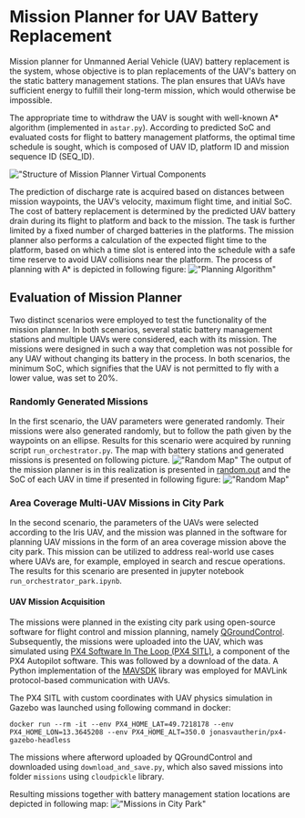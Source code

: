 # Mission Planner for UAV Battery Replacement

Mission planner for Unmanned Aerial Vehicle (UAV) battery replacement is the system, whose objective is to plan replacements of the UAV's battery on the static battery management stations. The plan ensures that UAVs have sufficient energy to fulfill their long-term mission, which would otherwise be impossible. 

The appropriate time to withdraw the UAV is sought with well-known A* algorithm (implemented in `astar.py`).  According to predicted SoC and evaluated costs for flight to battery management platforms, the optimal time schedule is sought, which is composed of UAV ID, platform ID and mission sequence ID (SEQ_ID).

!["Structure of Mission Planner Virtual Components](imgs/data-flow-compact.png)

The prediction of discharge rate is acquired based on distances between mission waypoints, the UAV’s velocity, maximum flight time, and initial SoC. The cost of battery replacement is determined by the predicted UAV battery drain during its flight to platform and back to the mission. The task is further limited by a fixed number of charged batteries in the platforms. The mission planner also performs a calculation of the expected flight time to the platform, based on which a time slot is entered into the schedule with a safe time reserve to avoid UAV collisions near the platform. The process of planning with A* is depicted in following figure:
!["Planning Algorithm"](imgs/planner-algorithm.png)

## Evaluation of Mission Planner

Two distinct scenarios were employed to test the functionality of the mission planner. In both scenarios, several static battery management stations and multiple UAVs were considered, each with its mission. The missions were designed in such a way that completion was not possible for any UAV without changing its battery in the process. In both scenarios, the minimum SoC, which signifies that the UAV is not permitted to fly with a lower value, was set to 20%.

### Randomly Generated Missions

In the first scenario, the UAV parameters were generated randomly. Their missions were also generated randomly, but to follow the path given by the waypoints on an ellipse. Results for this scenario were acquired by running script `run_orchestrator.py`. The map with battery stations and generated missions is presented on following picture.
!["Random Map"](imgs/random-map.jpg)
The output of the mission planner is in this realization is presented in [random.out](random.out) and the SoC of each UAV in time if presented in following figure:
!["Random Map"](imgs/random-soc.jpg)

### Area Coverage Multi-UAV Missions in City Park

In the second scenario, the parameters of the UAVs were selected according to the Iris UAV, and the mission was planned in the software for planning UAV missions in the form of an area coverage mission above the city park. This mission can be utilized to address real-world use cases where UAVs are, for example, employed in search and rescue operations. The results for this scenario are presented in jupyter notebook `run_orchestrator_park.ipynb`.

#### UAV Mission Acquisition

The missions were planned in the existing city park using open-source software for flight control and mission planning, namely [QGroundControl](http://qgroundcontrol.com/). Subsequently, the missions were uploaded into the UAV, which was simulated using [PX4 Software In The Loop (PX4 SITL)](https://docs.px4.io/main/en/simulation/index.html), a component of the PX4 Autopilot software. This was followed by a download of the data. A Python implementation of the [MAVSDK](https://mavsdk.mavlink.io/main/en/index.html) library was employed for MAVLink protocol-based communication with UAVs.

The PX4 SITL with custom coordinates with UAV physics simulation in Gazebo was launched using following command in docker:
```
docker run --rm -it --env PX4_HOME_LAT=49.7218178 --env PX4_HOME_LON=13.3645208 --env PX4_HOME_ALT=350.0 jonasvautherin/px4-gazebo-headless
```
The missions where afterword uploaded by QGroundControl and downloaded using `download_and_save.py`, which also saved missions into folder `missions` using `cloudpickle` library.

Resulting missions together with battery management station locations are depicted in following map:
!["Missions in City Park"](imgs/map.png)

